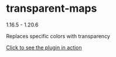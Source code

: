 # transparent-maps

1.16.5 - 1.20.6

Replaces specific colors with transparency

[Click to see the plugin in action](https://cerus.dev/img/transparent_maps_opt.gif)